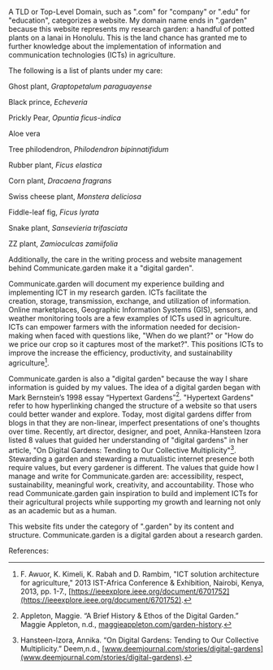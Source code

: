 A TLD or Top-Level Domain, such as ".com" for "company" or ".edu" for "education", categorizes a website.  My domain name ends in ".garden" because this website represents my research garden: a handful of potted plants on a lanai in Honolulu. This is the land chance has granted me to further knowledge about the implementation of information and communication technologies (ICTs) in agriculture. 

The following is a list of plants under my care:

Ghost plant, *Graptopetalum paraguayense*

Black prince, *Echeveria*

Prickly Pear, *Opuntia ficus-indica*

Aloe vera

Tree philodendron, *Philodendron bipinnatifidum*

Rubber plant, *Ficus elastica*

Corn plant, *Dracaena fragrans*

Swiss cheese plant, *Monstera deliciosa* 

Fiddle-leaf fig, *Ficus lyrata*

Snake plant, *Sansevieria trifasciata*

ZZ plant, *Zamioculcas zamiifolia*

Additionally, the care in the writing process and website management behind Communicate.garden make it a "digital garden". 

Communicate.garden will document my experience building and implementing ICT in my research garden.  ICTs facilitate the creation, storage, transmission, exchange, and utilization of information. Online marketplaces, Geographic Information Systems (GIS), sensors, and weather monitoring tools are a few examples of ICTs used in agriculture. ICTs can empower farmers with the information needed for decision-making when faced with questions like, "When do we plant?" or "How do we price our crop so it captures most of the market?". This positions ICTs to improve the increase the efficiency, productivity, and sustainability agriculture[^1]. 

Communicate.garden is also a "digital garden" because the way I share information is guided by my values. The idea of a digital garden began with Mark Bernstein’s 1998 essay “Hypertext Gardens”[^2]. "Hypertext Gardens" refer to how hyperlinking changed the structure of a website so that users could better wander and explore. Today, most digital gardens differ from blogs in that they are non-linear, imperfect presentations of one's thoughts over time. Recently, art director, designer, and poet, Annika-Hansteen Izora listed 8 values that guided her understanding of "digital gardens" in her article, "On Digital Gardens: Tending to Our Collective Multiplicity"[^3]. Stewarding a garden and stewarding a mutualistic internet presence both require values, but every gardener is different. The values that guide how I manage and write for Communicate.garden are: accessibility, respect, sustainability, meaningful work, creativity, and accountability. Those who read Communicate.garden gain inspiration to build and implement ICTs for their agricultural projects while supporting my growth and learning not only as an academic but as a human. 

This website fits under the category of ".garden" by its content and structure. Communicate.garden is a digital garden about a research garden.

References:

[^1]: F. Awuor, K. Kimeli, K. Rabah and D. Rambim, "ICT solution architecture for agriculture," 2013 IST-Africa Conference & Exhibition, Nairobi, Kenya, 2013, pp. 1-7., [https://ieeexplore.ieee.org/document/6701752](https://ieeexplore.ieee.org/document/6701752).
[^2]: Appleton, Maggie. “A Brief History & Ethos of the Digital Garden.” Maggie Appleton, n.d., [maggieappleton.com/garden-history](https://maggieappleton.com/garden-history). 
[^3]: Hansteen-Izora, Annika. “On Digital Gardens: Tending to Our Collective Multiplicity.” Deem,n.d., [www.deemjournal.com/stories/digital-gardens](www.deemjournal.com/stories/digital-gardens). 
